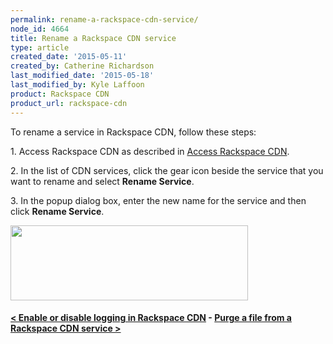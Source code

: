 ```yaml
---
permalink: rename-a-rackspace-cdn-service/
node_id: 4664
title: Rename a Rackspace CDN service
type: article
created_date: '2015-05-11'
created_by: Catherine Richardson
last_modified_date: '2015-05-18'
last_modified_by: Kyle Laffoon
product: Rackspace CDN
product_url: rackspace-cdn
---
```


To rename a service in Rackspace CDN, follow these steps:

1\. Access Rackspace CDN as described in [Access Rackspace
CDN](/how-to/access-rackspace-cdn).

2\. In the list of CDN services, click the gear icon beside the service
that you want to rename and select **Rename Service**.

3\. In the popup dialog box, enter the new name for the service and then
click **Rename Service**.

<img src="https://8026b2e3760e2433679c-fffceaebb8c6ee053c935e8915a3fbe7.ssl.cf2.rackcdn.com/field/image/RenameService.png" width="380" height="120" />



#### [&lt; Enable or disable logging in Rackspace CDN](/how-to/enable-or-disable-logging-in-rackspace-cdn)    -    [Purge a file from a Rackspace CDN service &gt;](/how-to/refresh-content-in-a-rackspace-cdn-service)









